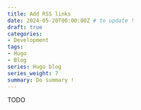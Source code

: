 ```yaml
---
title: Add RSS links
date: 2024-05-20T00:00:00Z # to update !
draft: true
categories:
- Development
tags:
- Hugo
- Blog
series: Hugo blog
series_weight: 7
summary: Do summary !
---
```


TODO